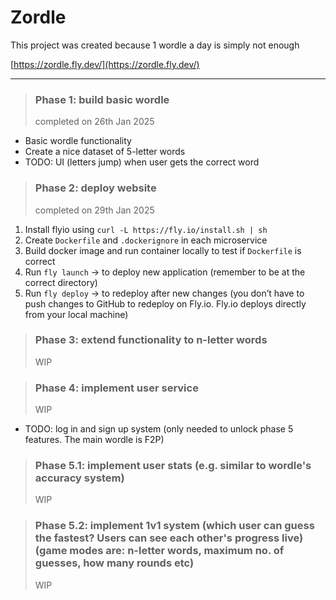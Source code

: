 # Zordle

This project was created because 1 wordle a day is simply not enough

[https://zordle.fly.dev/](https://zordle.fly.dev/)

---

> ### Phase 1: build basic wordle
> completed on 26th Jan 2025
  - Basic wordle functionality
  - Create a nice dataset of 5-letter words
  - TODO: UI (letters jump) when user gets the correct word


> ### Phase 2: deploy website
> completed on 29th Jan 2025
1. Install flyio using
```curl -L https://fly.io/install.sh | sh```
2. Create `Dockerfile` and `.dockerignore` in each microservice
3. Build docker image and run container locally to test if `Dockerfile` is correct
4. Run `fly launch` -> to deploy new application (remember to be at the correct directory)
5. Run `fly deploy` -> to redeploy after new changes (you don’t have to push changes to GitHub to redeploy on Fly.io. Fly.io deploys directly from your local machine)


> ### Phase 3: extend functionality to n-letter words 
> WIP

 

> ### Phase 4: implement user service
> WIP
  - TODO: log in and sign up system (only needed to unlock phase 5 features. The main wordle is F2P)


> ### Phase 5.1: implement user stats (e.g. similar to wordle's accuracy system)
> WIP


> ### Phase 5.2: implement 1v1 system (which user can guess the fastest? Users can see each other's progress live) (game modes are: n-letter words, maximum no. of guesses, how many rounds etc)
> WIP
